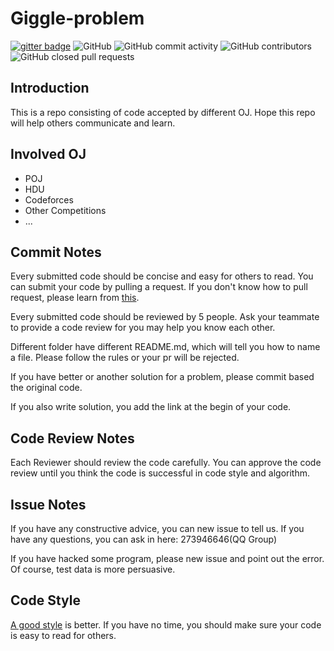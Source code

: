 # Giggle-problem

[![gitter badge](https://img.shields.io/gitter/room/soochow-university/giggle)](https://gitter.im/soochow-university/giggle#)
![GitHub](https://img.shields.io/github/license/SudaCoder/giggle)
![GitHub commit activity](https://img.shields.io/github/commit-activity/m/sudacoder/giggle)
![GitHub contributors](https://img.shields.io/github/contributors-anon/sudacoder/giggle)
![GitHub closed pull requests](https://img.shields.io/github/issues-pr-closed/sudacoder/giggle)

## Introduction

This is a repo consisting of code accepted by different OJ. Hope this repo will
help others communicate and learn.

## Involved OJ

- POJ
- HDU
- Codeforces
- Other Competitions
- ...

## Commit Notes

Every submitted code should be concise and easy for others to read. You can
submit your code by pulling a request. If you don't know how to pull request,
please learn from [this](https://github.com/susam/gitpr).

Every submitted code should be reviewed by 5 people. Ask your teammate to
provide a code review for you may help you know each other.

Different folder have different README.md, which will tell you how to name a
file. Please follow the rules or your pr will be rejected.

If you have better or another solution for a problem, please commit based the
original code.

If you also write solution, you add the link at the begin of your code.

## Code Review Notes

Each Reviewer should review the code carefully. You can approve the code review
until you think the code is successful in code style and algorithm.

## Issue Notes

If you have any constructive advice, you can new issue to tell us. If you have
any questions, you can ask in here: 273946646(QQ Group)

If you have hacked some program, please new issue and point out the error. Of
course, test data is more persuasive.

## Code Style

[A good style](**<https://github.com/google/styleguide>**) is better. If you
have no time, you should make sure your code is easy to read for others.
